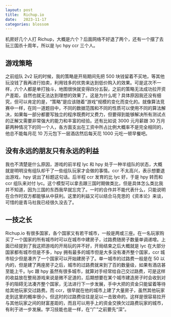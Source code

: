 ```yaml
---
layout: post
title:  Richup.io
date:   2023-11-17
categories: blossom
---
```


机房好几个人打 Richup，大概是六个？后面网络不好退了两个，还有一个摆了去玩三国杀十周年，所以是 lyc hpy ccr 三个人。

## 游戏策略

之前组队 2v2 玩的时候，我的策略是开局期间先把 500 块钱留着不买地，等其他玩没钱了我再进行拍卖，利用钱多的优势来达到低价购入的效果。可是这次不一样，六个人都是单打独斗，地图很快就变得四分五裂，之前的策略无法成功拉开资产差距，自然也就无法达到理想的效果了。这是为什么呢？具体原因我还没有细究，但可以肯定的是，“策略”是应该随着“游戏”规模的变化而变化的。就像算法竞赛中一样，在同一道题目中，不同的数据范围和不同的性质可以使用不同的算法解决，如果每一部分都要写独立的程序既费时又费力，但要得到能够解决所有测试点的正解又需要非常强大的能力和丰富的经验。还有比如说 3000 元月薪跟 30 万月薪两种情况下的同一个人，各方面支出在工资中所占比例大概率不是完全相同的，他总不能每月花 10 万元包下一层酒店然后每天花 1000 元吃一顿早餐吧。

## 没有永远的朋友只有永远的利益

我也不清楚是什么原因，游戏的前半程 lyc 和 hpy 处于一种半组队的状态，大概就是明明没有组队却干了一些组队玩家才会做的事情。ccr 不太高兴，表示想要退出游戏，hpy 说出了标题这句话。后半程 ccr 发育的比 lyc 好，于是 hpy 转而和 ccr 组队来对付 lyc。这个模型可以拿去跟三国时期做类比，但是具体怎么类比我并不知道，因为三国的东西我早就忘完了。一时的合作并不能代表什么，只能说明在合作时双方都能够从中获利。这里的利益又可以结合马克思的《资本论》来谈，可惜的是青马社我已经很久没去了。

## 一技之长

Richup.io 有很多国家，各个国家又有若干城市，一般是两或三座。在一名玩家购买了一个国家的所有城市时可以在城市中建房子，过路费随房子数量单调递增。上面已经提到了我这把游戏的开局玩的并不好，开局结束之后大概就是 lyc 在大部分国家都有城市但是不多，hpy 拥有最多的城市但是大多没有凑齐整个国家，ccr 城市较少但是凑齐了一个国家可以开始建房子了。单一城市的过路费一般是在 50 以内的，但是建了两座房子之后，城市的过路费就来到了百的数量级，如果有酒店甚至能上千。lyc 跟 hpy 虽然有很多城市，就算对手经常给自己交过路费，可是这样的收益放在整局游戏来说是微不足道的，后期想要在某个城市建造房子时会收到对手的阻碍无法凑齐整个国家，无法进行下一步发展，手中大把的资金只能留着等待给其他玩家交过路费。而 ccr，很早就在他的城市上建了大量房子，虽然其他玩家走到这里的概率很小，但这时的过路费往往是足以一击致命的。这样是很容易拉开与其他玩家之间的财富差距的，而且可以用手上的资金交换欠过路费玩家的城市，有利于进一步发展。学习技能也是一样，在“广”之前要先“深”。